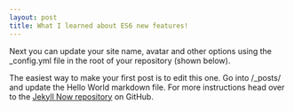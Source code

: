 ```yaml
---
layout: post
title: What I learned about ES6 new features!
---
```


Next you can update your site name, avatar and other options using the _config.yml file in the root of your repository (shown below).


The easiest way to make your first post is to edit this one. Go into /_posts/ and update the Hello World markdown file. For more instructions head over to the [Jekyll Now repository](https://github.com/barryclark/jekyll-now) on GitHub.
